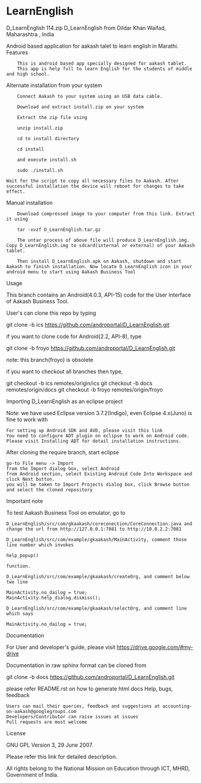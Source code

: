 LearnEnglish
============

D_LearnEnglish 114.zip D_LearnEnglish from Dildar Khan Waifad, Maharashtra , India

Android based application for aakash talet to learn english in Marathi.
Features

        This is android based app specially designed for aakash tablet.
        This app is help full to learn English for the students of middle and high school.




Alternate installation from your system

        Connect Aakash to your system using an USB data cable.

        Download and extract install.zip on your system

        Extract the zip file using

        unzip install.zip

        cd to install directory

        cd install

        and execute install.sh

        sudo ./install.sh

    Wait for the script to copy all necessary files to Aakash. After successful installation the device will reboot for changes to take effect.

Manual installation

        Download compressed image to your computer from this link. Extract it using

        tar -xvzf D_LearnEnglish.tar.gz

        The untar process of above file will produce D_LearnEnglish.img. Copy D_LearnEnglish.img to sdcard(internal or external) of your Aakash tablet.

        Then install D_LearnEnglish.apk on Aakash, shutdown and start Aakash to finish installation. Now locate D_LearnEnglish icon in your android menu to start using Aakash Business Tool

Usage

This branch contains an Android(4.0.3, API-15) code for the User Interface of Aakash Business Tool.

User's can clone this repo by typing

git clone -b ics https://github.com/androportal/D_LearnEnglish.git

if you want to clone code for Android(2.2, API-8), type

git clone -b froyo https://github.com/androportal/D_LearnEnglish.git

note: this branch(froyo) is obsolete

if you want to checkout all branches then type,

git checkout -b ics remotes/origin/ics
git checkout -b docs remotes/origin/docs
git checkout -b froyo remotes/origin/froyo

Importing D_LearnEnglish as an eclipse project

Note: we have used Eclipse version 3.7.2(Indigo), even Eclipse 4.x(Juno) is fine to work with

    For setting up Android SDK and AVD, please visit this link
    You need to configure ADT plugin on eclipse to work on Android code. Please visit Installing ADT for detail installation instructions.

After cloning the require branch, start eclipse

    go-to File menu -> Import
    from the Import dialog box, select Android
    from Android section, select Existing Android Code Into Workspace and click Next button.
    you will be taken to Import Projects dialog box, click Browse button and select the cloned repository

Important note

To test Aakash Business Tool on emulator, go to

    D_LearnEnglish/src/com/gkaakash/coreconection/CoreConnection.java and change the url from http://127.0.0.1:7081 to http://10.0.2.2:7081

    D_LearnEnglish/src/com/example/gkaakash/MainActivity, comment those line number which invokes

    help_popup()

    function.

    D_LearnEnglish/src/com/example/gkaakash/createOrg, and comment below two line

    MainActivity.no_dailog = true;
    MainActivity.help_dialog.dismiss();

    D_LearnEnglish/src/com/example/gkaakash/selectOrg, and comment line which says

    MainActivity.no_dailog = true;

Documentation

For User and developer's guide, please visit https://drive.google.com/#my-drive

Documentation in raw sphinx format can be cloned from

git clone -b docs https://github.com/androportal/D_LearnEnglish.git

please refer README.rst on how to generate html docs
Help, bugs, feedback

    Users can mail their queries, feedback and suggestions at accounting-on-aakash@googlegroups.com
    Developers/Contributor can raise issues at issues
    Pull requests are most welcome

License

GNU GPL Version 3, 29 June 2007.

Please refer this link for detailed description.

All rights belong to the National Mission on Education through ICT, MHRD, Government of India.
